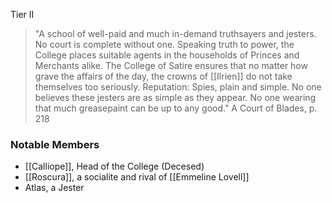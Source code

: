 Tier II

>"A school of well-paid and much in-demand truthsayers and jesters. No court
is complete without one. Speaking truth to power, the College places suitable
agents in the households of Princes and Merchants alike. The College of Satire
ensures that no matter how grave the affairs of the day, the crowns of [[Ilrien]] do
not take themselves too seriously.
Reputation: Spies, plain and simple. No one believes these jesters are as simple
as they appear. No one wearing that much greasepaint can be up to any good."
>A Court of Blades, p. 218

### Notable Members
- [[Calliope]], Head of the College (Decesed)
- [[Roscura]], a socialite and rival of [[Emmeline Lovell]]
- Atlas, a Jester
